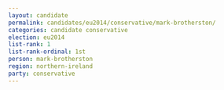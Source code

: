 ```yaml
---
layout: candidate
permalink: candidates/eu2014/conservative/mark-brotherston/
categories: candidate conservative
election: eu2014
list-rank: 1
list-rank-ordinal: 1st
person: mark-brotherston
region: northern-ireland
party: conservative
---
```


